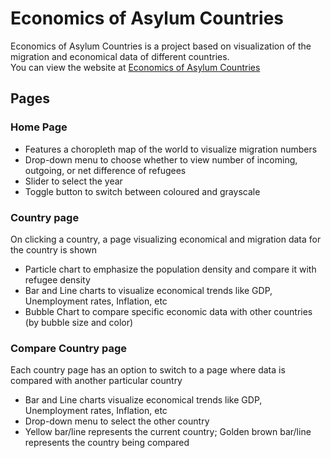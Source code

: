 # Economics of Asylum Countries
Economics of Asylum Countries is a project based on visualization of the migration and economical data of different countries.  
You can view the website at [Economics of Asylum Countries](https://economics-of-asylum-countries.vercel.app/home)

## Pages

### Home Page
- Features a choropleth map of the world to visualize migration numbers
- Drop-down menu to choose whether to view number of incoming, outgoing, or net difference of refugees
- Slider to select the year
- Toggle button to switch between coloured and grayscale

### Country page
On clicking a country, a page visualizing economical and migration data for the country is shown
- Particle chart to emphasize the population density and compare it with refugee density
- Bar and Line charts to visualize economical trends like GDP, Unemployment rates, Inflation, etc
- Bubble Chart to compare specific economic data with other countries (by bubble size and color)

### Compare Country page
Each country page has an option to switch to a page where data is compared with another particular country
- Bar and Line charts visualize economical trends like GDP, Unemployment rates, Inflation, etc
- Drop-down menu to select the other country
- Yellow bar/line represents the current country; Golden brown bar/line represents the country being compared
